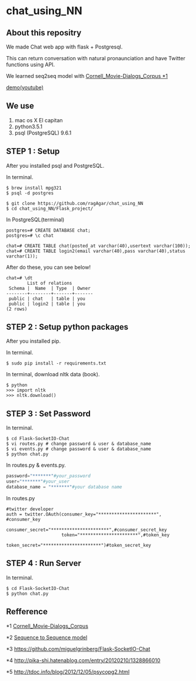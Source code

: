 # chat_using_NN

## About this repositry

We made Chat web app with flask + Postgresql.

This can return conversation with natural pronaunciation and have Twitter functions using API.

We learned seq2seq model with [Cornell_Movie-Dialogs_Corpus *1](https://www.cs.cornell.edu/~cristian/Cornell_Movie-Dialogs_Corpus.html)

[demo(youtube)](https://youtu.be/RngCcviQtxk)

## We use

1. mac os X El capitan
2. python3.5.1
3. psql (PostgreSQL) 9.6.1


## STEP 1 : Setup

After you installed psql and PostgreSQL.

In terminal.

```Terminal: in terminal
$ brew install mpg321
$ psql -d postgres

$ git clone https://github.com/ragAgar/chat_using_NN
$ cd chat_using_NN/Flask_project/
```

In PostgreSQL(terminal)
```
postgres=# CREATE DATABASE chat;
postgres=# \c chat

chat=# CREATE TABLE chat(posted_at varchar(40),usertext varchar(100));
chat=# CREATE TABLE login2(email varchar(40),pass varchar(40),status varchar(1));
```

After do these, you can see below!


```
chat=# \dt
        List of relations
 Schema |  Name  | Type  | Owner 
--------+--------+-------+-------
 public | chat   | table | you
 public | login2 | table | you
(2 rows)
```



## STEP 2 : Setup python packages

After you installed pip.

In terminal.
```command:command
$ sudo pip install -r requirements.txt
```

In terminal, download nltk data (book).
```command:command
$ python
>>> import nltk
>>> nltk.download()
```



## STEP 3 : Set Password

In terminal.

```Terminal: in terminal
$ cd Flask-SocketIO-Chat
$ vi routes.py # change password & user & database_name
$ vi events.py # change password & user & database_name
$ python chat.py
```

In routes.py & events.py.
```python:routes.py
password="*******"#your_password
user="*******"#your_user
database_name = "*******"#your database name
```

In routes.py
```
#twitter developer
auth = twitter.OAuth(consumer_key="**********************", #consumer_key
                     consumer_secret="**********************",#consumer_secret_key
                     token="**********************",#token_key
                     token_secret="**********************")#token_secret_key
```



## STEP 4 : Run Server

In terminal.

```Terminal: in terminal
$ cd Flask-SocketIO-Chat
$ python chat.py
```


## Refference
*1 [Cornell_Movie-Dialogs_Corpus](https://www.cs.cornell.edu/~cristian/Cornell_Movie-Dialogs_Corpus.html)

*2 [Sequence to Sequence model](https://arxiv.org/abs/1409.3215)

*3 https://github.com/miguelgrinberg/Flask-SocketIO-Chat

*4 http://pika-shi.hatenablog.com/entry/20120210/1328866010

*5 http://tdoc.info/blog/2012/12/05/psycopg2.html


